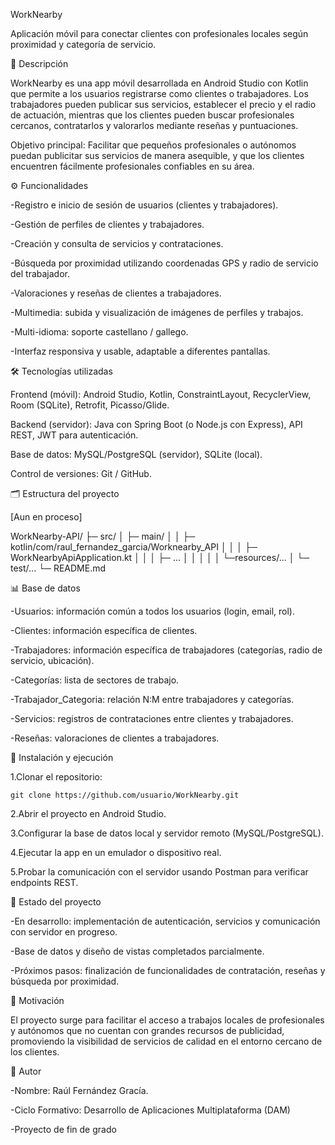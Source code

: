 WorkNearby

Aplicación móvil para conectar clientes con profesionales locales según proximidad y categoría de servicio.

📌 Descripción

WorkNearby es una app móvil desarrollada en Android Studio con Kotlin que permite a los usuarios registrarse como clientes o trabajadores. Los trabajadores pueden publicar sus servicios, establecer el precio y el radio de actuación, mientras que los clientes pueden buscar profesionales cercanos, contratarlos y valorarlos mediante reseñas y puntuaciones.

Objetivo principal: Facilitar que pequeños profesionales o autónomos puedan publicitar sus servicios de manera asequible, y que los clientes encuentren fácilmente profesionales confiables en su área.

⚙️ Funcionalidades

-Registro e inicio de sesión de usuarios (clientes y trabajadores).

-Gestión de perfiles de clientes y trabajadores.

-Creación y consulta de servicios y contrataciones.

-Búsqueda por proximidad utilizando coordenadas GPS y radio de servicio del trabajador.

-Valoraciones y reseñas de clientes a trabajadores.

-Multimedia: subida y visualización de imágenes de perfiles y trabajos.

-Multi-idioma: soporte castellano / gallego.

-Interfaz responsiva y usable, adaptable a diferentes pantallas.

🛠️ Tecnologías utilizadas

Frontend (móvil): Android Studio, Kotlin, ConstraintLayout, RecyclerView, Room (SQLite), Retrofit, Picasso/Glide.

Backend (servidor): Java con Spring Boot (o Node.js con Express), API REST, JWT para autenticación.

Base de datos: MySQL/PostgreSQL (servidor), SQLite (local).

Control de versiones: Git / GitHub.

🗂️ Estructura del proyecto

[Aun en proceso]

WorkNearby-API/
├─ src/
│  ├─ main/
│  │  ├─ kotlin/com/raul_fernandez_garcia/Worknearby_API
│  │  │  ├─ WorkNearbyApiApplication.kt
│  │  │  ├─ ...
│  │  │
│  │  └─resources/...
│  └─ test/...
└─ README.md

📊 Base de datos

-Usuarios: información común a todos los usuarios (login, email, rol).

-Clientes: información específica de clientes.

-Trabajadores: información específica de trabajadores (categorías, radio de servicio, ubicación).

-Categorías: lista de sectores de trabajo.

-Trabajador_Categoria: relación N:M entre trabajadores y categorías.

-Servicios: registros de contrataciones entre clientes y trabajadores.

-Reseñas: valoraciones de clientes a trabajadores.

🚀 Instalación y ejecución

1.Clonar el repositorio:

    git clone https://github.com/usuario/WorkNearby.git

2.Abrir el proyecto en Android Studio.

3.Configurar la base de datos local y servidor remoto (MySQL/PostgreSQL).

4.Ejecutar la app en un emulador o dispositivo real.

5.Probar la comunicación con el servidor usando Postman para verificar endpoints REST.

📆 Estado del proyecto

-En desarrollo: implementación de autenticación, servicios y comunicación con servidor en progreso.

-Base de datos y diseño de vistas completados parcialmente.

-Próximos pasos: finalización de funcionalidades de contratación, reseñas y búsqueda por proximidad.

📜 Motivación

El proyecto surge para facilitar el acceso a trabajos locales de profesionales y autónomos que no cuentan con grandes recursos de publicidad, promoviendo la visibilidad de servicios de calidad en el entorno cercano de los clientes.

👤 Autor

-Nombre: Raúl Fernández Gracía.

-Ciclo Formativo: Desarrollo de Aplicaciones Multiplataforma (DAM)

-Proyecto de fin de grado
